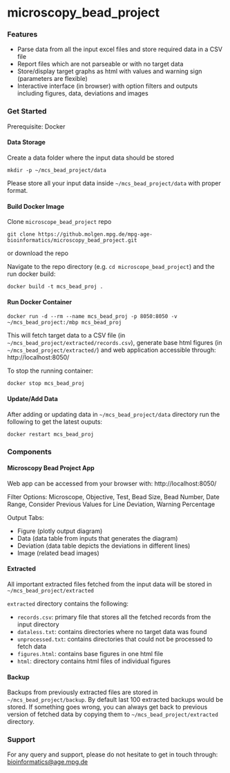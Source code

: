 # microscopy_bead_project

### Features
- Parse data from all the input excel files and store required data in a CSV file
- Report files which are not parseable or with no target data
- Store/display target graphs as html with values and warning sign (parameters are flexible)
- Interactive interface (in browser) with option filters and outputs including figures, data, deviations and images

### Get Started

Prerequisite: Docker

#### Data Storage

Create a data folder where the input data should be stored
```
mkdir -p ~/mcs_bead_project/data
```

Please store all your input data inside `~/mcs_bead_project/data` with proper format.

#### Build Docker Image

Clone `microscope_bead_project` repo
```
git clone https://github.molgen.mpg.de/mpg-age-bioinformatics/microscopy_bead_project.git
```
or download the repo

Navigate to the repo directory (e.g. `cd microscope_bead_project`) and the run docker build:
```
docker build -t mcs_bead_proj .
```

#### Run Docker Container

```
docker run -d --rm --name mcs_bead_proj -p 8050:8050 -v ~/mcs_bead_project:/mbp mcs_bead_proj
```
This will fetch target data to a CSV file (in `~/mcs_bead_project/extracted/records.csv`), generate base html figures (in `~/mcs_bead_project/extracted/`) and web application accessible through: http://localhost:8050/

To stop the running container:
```
docker stop mcs_bead_proj
```

#### Update/Add Data

After adding or updating data in `~/mcs_bead_project/data` directory run the following to get the latest ouputs:
```
docker restart mcs_bead_proj
```


### Components

#### Microscopy Bead Project App

Web app can be accessed from your browser with: http://localhost:8050/

Filter Options: Microscope, Objective, Test, Bead Size, Bead Number, Date Range, Consider Previous Values for Line Deviation, Warning Percentage

Output Tabs:
- Figure (plotly output diagram)
- Data (data table from inputs that generates the diagram)
- Deviation (data table depicts the deviations in different lines)
- Image (related bead images)

#### Extracted

All important extracted files fetched from the input data will be stored in `~/mcs_bead_project/extracted`

`extracted` directory contains the following:
- `records.csv`: primary file that stores all the fetched records from the input directory
- `dataless.txt`: contains directories where no target data was found
- `unprocessed.txt`: contains directories that could not be processed to fetch data
- `figures.html`: contains base figures in one html file
- `html`: directory contains html files of individual figures

#### Backup

Backups from previously extracted files are stored in `~/mcs_bead_project/backup`.
By default last 100 extracted backups would be stored. If something goes wrong, you can always get back to previous version of fetched data by copying them to `~/mcs_bead_project/extracted` directory.

### Support
For any query and support, please do not hesitate to get in touch through: bioinformatics@age.mpg.de





